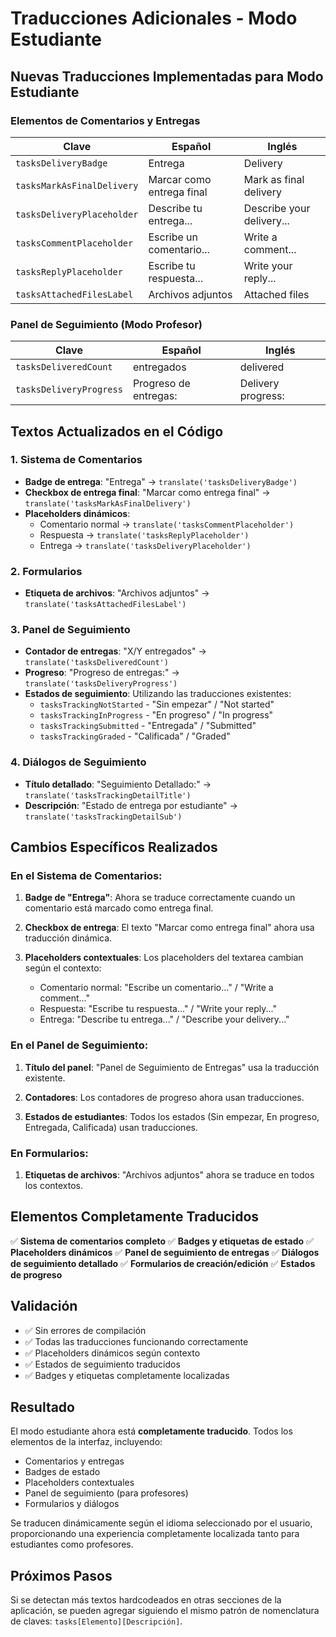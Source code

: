 # Traducciones Adicionales - Modo Estudiante

## Nuevas Traducciones Implementadas para Modo Estudiante

### Elementos de Comentarios y Entregas

| Clave | Español | Inglés |
|-------|---------|---------|
| `tasksDeliveryBadge` | Entrega | Delivery |
| `tasksMarkAsFinalDelivery` | Marcar como entrega final | Mark as final delivery |
| `tasksDeliveryPlaceholder` | Describe tu entrega... | Describe your delivery... |
| `tasksCommentPlaceholder` | Escribe un comentario... | Write a comment... |
| `tasksReplyPlaceholder` | Escribe tu respuesta... | Write your reply... |
| `tasksAttachedFilesLabel` | Archivos adjuntos | Attached files |

### Panel de Seguimiento (Modo Profesor)

| Clave | Español | Inglés |
|-------|---------|---------|
| `tasksDeliveredCount` | entregados | delivered |
| `tasksDeliveryProgress` | Progreso de entregas: | Delivery progress: |

## Textos Actualizados en el Código

### 1. Sistema de Comentarios
- **Badge de entrega**: "Entrega" → `translate('tasksDeliveryBadge')`
- **Checkbox de entrega final**: "Marcar como entrega final" → `translate('tasksMarkAsFinalDelivery')`
- **Placeholders dinámicos**:
  - Comentario normal → `translate('tasksCommentPlaceholder')`
  - Respuesta → `translate('tasksReplyPlaceholder')`
  - Entrega → `translate('tasksDeliveryPlaceholder')`

### 2. Formularios
- **Etiqueta de archivos**: "Archivos adjuntos" → `translate('tasksAttachedFilesLabel')`

### 3. Panel de Seguimiento
- **Contador de entregas**: "X/Y entregados" → `translate('tasksDeliveredCount')`
- **Progreso**: "Progreso de entregas:" → `translate('tasksDeliveryProgress')`
- **Estados de seguimiento**: Utilizando las traducciones existentes:
  - `tasksTrackingNotStarted` - "Sin empezar" / "Not started"
  - `tasksTrackingInProgress` - "En progreso" / "In progress"  
  - `tasksTrackingSubmitted` - "Entregada" / "Submitted"
  - `tasksTrackingGraded` - "Calificada" / "Graded"

### 4. Diálogos de Seguimiento
- **Título detallado**: "Seguimiento Detallado:" → `translate('tasksTrackingDetailTitle')`
- **Descripción**: "Estado de entrega por estudiante" → `translate('tasksTrackingDetailSub')`

## Cambios Específicos Realizados

### En el Sistema de Comentarios:
1. **Badge de "Entrega"**: Ahora se traduce correctamente cuando un comentario está marcado como entrega final.

2. **Checkbox de entrega**: El texto "Marcar como entrega final" ahora usa traducción dinámica.

3. **Placeholders contextuales**: Los placeholders del textarea cambian según el contexto:
   - Comentario normal: "Escribe un comentario..." / "Write a comment..."
   - Respuesta: "Escribe tu respuesta..." / "Write your reply..."
   - Entrega: "Describe tu entrega..." / "Describe your delivery..."

### En el Panel de Seguimiento:
1. **Título del panel**: "Panel de Seguimiento de Entregas" usa la traducción existente.

2. **Contadores**: Los contadores de progreso ahora usan traducciones.

3. **Estados de estudiantes**: Todos los estados (Sin empezar, En progreso, Entregada, Calificada) usan traducciones.

### En Formularios:
1. **Etiquetas de archivos**: "Archivos adjuntos" ahora se traduce en todos los contextos.

## Elementos Completamente Traducidos

✅ **Sistema de comentarios completo**
✅ **Badges y etiquetas de estado**
✅ **Placeholders dinámicos**
✅ **Panel de seguimiento de entregas**
✅ **Diálogos de seguimiento detallado**
✅ **Formularios de creación/edición**
✅ **Estados de progreso**

## Validación

- ✅ Sin errores de compilación
- ✅ Todas las traducciones funcionando correctamente
- ✅ Placeholders dinámicos según contexto
- ✅ Estados de seguimiento traducidos
- ✅ Badges y etiquetas completamente localizadas

## Resultado

El modo estudiante ahora está **completamente traducido**. Todos los elementos de la interfaz, incluyendo:
- Comentarios y entregas
- Badges de estado
- Placeholders contextuales
- Panel de seguimiento (para profesores)
- Formularios y diálogos

Se traducen dinámicamente según el idioma seleccionado por el usuario, proporcionando una experiencia completamente localizada tanto para estudiantes como profesores.

## Próximos Pasos

Si se detectan más textos hardcodeados en otras secciones de la aplicación, se pueden agregar siguiendo el mismo patrón de nomenclatura de claves: `tasks[Elemento][Descripción]`.
